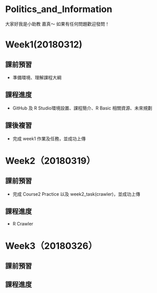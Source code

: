 # Politics_and_Information

大家好我是小助教 嘉真～
如果有任何問題歡迎發問！

Week1(20180312)
=============
課前預習
-------------
-   準備環境、理解課程大綱

課程進度
-------------
-   GitHub 及 R Studio環境設置、課程簡介、R Basic 相關資源、未來規劃

課後複習
-------------
-   完成 week1 作業及任務，並成功上傳




Week2（20180319）
=============
課前預習
-------------
-   完成 Course2 Practice 以及 week2_task(crawler)，並成功上傳

課程進度
-------------
-   R Crawler




Week3（20180326）
=============
課前預習
-------------

課程進度
-------------
